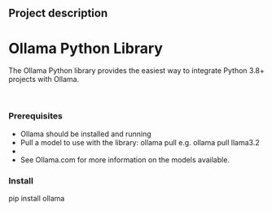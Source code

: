 <h2>Project description</h2>
<h1>Ollama Python Library</h1>

<p>The Ollama Python library provides the easiest way to integrate Python 3.8+ projects with Ollama.<p>
<br>
<h3>Prerequisites</h3>
<ul>
<li>Ollama should be installed and running</li>
<li>Pull a model to use with the library: ollama pull <model> e.g. ollama pull llama3.2<li>
<li>See Ollama.com for more information on the models available.</li>
</ul>
<h3>Install</h3>
<label>pip install ollama</label>

